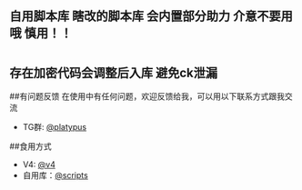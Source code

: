 ## 自用脚本库 瞎改的脚本库 会内置部分助力 介意不要用哦   慎用！！  
#
## 存在加密代码会调整后入库 避免ck泄漏

##有问题反馈
在使用中有任何问题，欢迎反馈给我，可以用以下联系方式跟我交流

* TG群: [@platypus](https://t.me/joinchat/DrHGFt-CvcE2ZmU1)

##食用方式
* V4: [@v4](https://github.com/jiulan/jd_v4)
* 自用库：[@scripts](https://github.com/jiulan/lxk_scripts.git)
